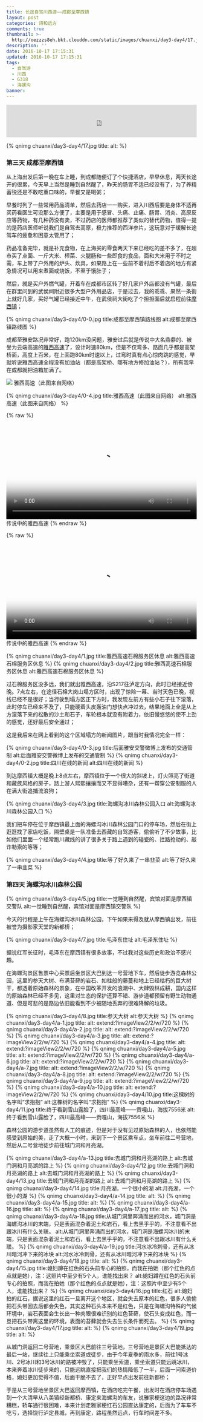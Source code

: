 ```yaml
---
title: 长途自驾川西游——成都至摩西镇
layout: post
categories: 诗和远方
comments: true
thumbnail: >-
  http://oezzzs8eh.bkt.clouddn.com/static/images/chuanxi/day3-day4/17.jpg?imageView2/1/w/600/h/200
description: ''
date: 2016-10-17 17:15:31
updated: 2016-10-17 17:15:31
tags: 
  - 自驾游
  - 川西
  - G318
  - 海螺沟
banner:
---
```


<iframe frameborder="no" border="0" marginwidth="0" marginheight="0" width="100%" height=86 src="http://music.163.com/outchain/player?type=2&id=436514312&auto=1&height=66"></iframe>

{% qnimg chuanxi/day3-day4/17.jpg title: alt: %}

### 第三天 成都至摩西镇

从上海出发后第一晚在车上睡，到成都随便订了个快捷酒店，早早休息，两天长途开的很累，今天早上当然是睡到自然醒了，昨天的肠胃不适已经没有了，为了养精蓄锐还是不敢吃重口味的，早餐又是喝粥；

早餐时列了一些常用药品清单，然后去药店一一购买，进入川西后要是身体不适再买药看医生可没那么方便了，主要是用于感冒、头痛、止痛、肠胃、消炎、高原反应等药物，有几种药没有卖，不过药店的医师都推荐了类似的替代药物，值得一提的是药店医师听说我们是自驾去高原，极力推荐的西洋参片，这玩意对于缓解长途驾车的疲惫和困意太管用了；

药品准备完毕，就是补充食物，在上海买的零食两天下来已经吃的差不多了，在超市买了点面、一斤大米、榨菜、火腿肠和一些即食的食品，面和大米用于不时之需，车上带了户外用的炉头、炊具，如果路上在一些前不着村后不着店的地方有紧急情况可以用来煮面或烧饭，不至于饿肚子；

然后，就是买户外燃气罐，开着车在成都市区转了好几家户外店都没有气罐，最后在群里问到的武侯祠附近很多大型户外用品店，于是过去，我的乖乖、果然一条街上就好几家，买好气罐已经接近中午，在武侯祠大街吃了个担担面后就启程前往[摩西镇](http://baike.baidu.com/link?url=7qeuDPkW3y5lO1w1X935ddoFO6xT1H-f1T2h7Uo3vuMtb8KiBbxT0X9x8t4cgjPPbFFbUQ_s3d-EbXWRaGxR-loH5S7nCk3PFuivzkqMBvETR21MIHqBORUH6zEl4Ioi)；

{% qnimg chuanxi/day3-day4/0-0.jpg title:成都至摩西镇路线图 alt:成都至摩西镇路线图 %}

成都至雅安路况非常好，跑120km没问题，雅安过后就是传说中大名鼎鼎的、被誉为云端高速的[雅西高速](http://a4367007.blog.163.com/blog/static/53124422201531303655822/)了，设计时速80km，但是不仅弯多、路面几乎都是高架桥面，高度上百米，在上面跑80km时速以上，过弯时真有点心惊肉跳的感觉，早就听说雅西高速全程没有加油站（都是高架桥、哪有地方修加油站？），所有我早在成都就把油箱加满了。

![](http://img170.poco.cn/mypoco/myphoto/20120706/13/658501652012070613033708.jpg)
<span class="caption">雅西高速（此图来自网络）</span>

{% qnimg chuanxi/day3-day4/0-4.jpg title:雅西高速（此图来自网络） alt:雅西高速（此图来自网络） %}

{% raw %}
<div class="video">
    <a href="javascript:void(0);" class="btn-play"></a>
    <video width="100%" controls="" src="http://oezzzs8eh.bkt.clouddn.com/static/images/chuanxi/day3-day4/20160925_170711.mp4" poster="http://oezzzs8eh.bkt.clouddn.com/static/images/chuanxi/day3-day4/20160925_170711.mp4.png"></video>
</div>
<span class="caption">传说中的雅西高速</span>
{% endraw %}

{% raw %}
<div class="video">
    <a href="javascript:void(0);" class="btn-play"></a>
    <video width="100%" controls="" src="http://oezzzs8eh.bkt.clouddn.com/static/images/chuanxi/day3-day4/20160926_171209.mp4" poster="http://oezzzs8eh.bkt.clouddn.com/static/images/chuanxi/day3-day4/20160926_171209.mp4.png"></video>
</div>
<span class="caption">传说中的雅西高速</span>
{% endraw %}

{% qnimg chuanxi/day3-day4/1.jpg title:雅西高速石棉服务区休息 alt:雅西高速石棉服务区休息 %}
{% qnimg chuanxi/day3-day4/2.jpg title:雅西高速石棉服务区休息 alt:雅西高速石棉服务区休息 %}

过石棉服务区没多远，我们就出雅西高速，沿S217往泸定方向，此时已经接近傍晚。7点左右，在途径石棉大岗山塌方区时，出现了惊险一幕、当时天色已晚，视线已经不是很好；当行驶到塌方区正下方时，我发现左前方有些小石子往下滚落，此时停车已经来不及了，只能硬着头皮轰油门想快点冲过去，结果地面上全是从上方滚落下来的松散的沙土和石子，车轮根本就没有附着力，依旧慢悠悠的使不上劲的感觉，还好最后安全通过；

这是我后来在网上看到的这个区域塌方的新闻图片，跟当时我情况完全一样：

{% qnimg chuanxi/day3-day4/0-3.jpg title:后面雅安交警微博上发布的交通管制 alt:后面雅安交警微博上发布的交通管制 %}
{% qnimg chuanxi/day3-day4/0-2.jpg title:四川在线的新闻 alt:四川在线的新闻 %}

到达摩西镇大概是晚上8点左右，摩西镇位于一个很大的斜坡上，灯火照亮了街道和藏族风格的房子，路上游人熙熙攘攘而又不显得嘈杂，还有一帮穿公安制服的人在满大街追捕流浪狗；

{% qnimg chuanxi/day3-day4/3.jpg title:海螺沟冰川森林公园入口 alt:海螺沟冰川森林公园入口 %}

我们把车停在位于摩西镇最上面的海螺沟冰川森林公园门口的停车场，然后在街上逛逛找了家店吃饭，隔壁桌是一队准备去西藏的自驾游客，偷偷听了不少故事，比如他们里面一个经常跑川藏线的讲了很多关于路上遇到的碰瓷的、拦路抢劫的、敲诈勒索的等等；

{% qnimg chuanxi/day3-day4/4.jpg title:等了好久来了一串韭菜 alt:等了好久来了一串韭菜 %}

### 第四天 海螺沟冰川森林公园

{% qnimg chuanxi/day3-day4/5.jpg title:一觉睡到自然醒，宾馆对面是摩西镇交警队 alt:一觉睡到自然醒，宾馆对面是摩西镇交警队 %}

今天的行程是上午在海螺沟冰川森林公园，下午如果来得及就从摩西镇出发，前往被誉为摄影家天堂的新都桥；

{% qnimg chuanxi/day3-day4/7.jpg title:毛泽东住址 alt:毛泽东住址 %}

据说红军长征时，毛泽东在摩西镇有很多故事，不过我对这些历史和政治不感兴趣。

在海螺沟景区售票中心买票后坐景区大巴到达一号营地下车，然后徒步游览森林公园，这里的参天大树、布满苔藓的岩石、如柱般的藤蔓和地上已经枯朽的巨大树干，都透着原始森林的景象，在中国改革开发的浪潮中、大肆毁林成耕，国内这样的原始森林已经不多见，这里对生态的保护还算不错、游步道都预留有野生动物通道、但是可悲的是路边依旧能看到不少被随地丢弃的很难降解的垃圾。

{% qnimg chuanxi/day3-day4/8.jpg title:参天大树 alt:参天大树 %}
{% qnimg chuanxi/day3-day4/a-1.jpg title: alt: extend:?imageView2/2/w/720 %}
{% qnimg chuanxi/day3-day4/a-2.jpg title: alt: extend:?imageView2/2/w/720 %}
{% qnimg chuanxi/day3-day4/a-3.jpg title: alt: extend:?imageView2/2/w/720 %}
{% qnimg chuanxi/day3-day4/a-4.jpg title: alt: extend:?imageView2/2/w/720 %}
{% qnimg chuanxi/day3-day4/a-5.jpg title: alt: extend:?imageView2/2/w/720 %}
{% qnimg chuanxi/day3-day4/a-6.jpg title: alt: extend:?imageView2/2/w/720 %}
{% qnimg chuanxi/day3-day4/a-7.jpg title: alt: extend:?imageView2/2/w/720 %}
{% qnimg chuanxi/day3-day4/a-8.jpg title: alt: extend:?imageView2/2/w/720 %}
{% qnimg chuanxi/day3-day4/a-9.jpg title: alt: extend:?imageView2/2/w/720 %}
{% qnimg chuanxi/day3-day4/a-10.jpg title: alt: extend:?imageView2/2/w/720 %}
{% qnimg chuanxi/day3-day4/10.jpg title:这棵树的名字叫“求抱抱” alt:这棵树的名字叫“求抱抱” %}
{% qnimg chuanxi/day3-day4/11.jpg title:终于看到雪山露脸了，四川最高峰——贡嘎山，海拔7556米 alt:终于看到雪山露脸了，四川最高峰——贡嘎山，海拔7556米 %}

森林公园的游步道虽然有人工的痕迹，但是对于没有见过原始森林的人，也依然能感受到原始的美，走了大概一小时，来到下一个景区乘车点，坐车前往二号营地，然后从二号营地徒步前往城门洞和月亮湖。

{% qnimg chuanxi/day3-day4/a-13.jpg title:去城门洞和月亮湖的路上 alt:去城门洞和月亮湖的路上 %}
{% qnimg chuanxi/day3-day4/12.jpg title:去城门洞和月亮湖的路上 alt:去城门洞和月亮湖的路上 %}
{% qnimg chuanxi/day3-day4/13.jpg title:去城门洞和月亮湖的路上 alt:去城门洞和月亮湖的路上 %}
{% qnimg chuanxi/day3-day4/14.jpg title:月亮湖，一个很小的湖 alt:月亮湖，一个很小的湖 %}
{% qnimg chuanxi/day3-day4/a-14.jpg title: alt: %}
{% qnimg chuanxi/day3-day4/a-15.jpg title: alt: %}
{% qnimg chuanxi/day3-day4/a-16.jpg title: alt: %}
{% qnimg chuanxi/day3-day4/a-17.jpg title: alt: %}
{% qnimg chuanxi/day3-day4/a-18.jpg title:从城门洞里奔涌而出的河水，城门洞是海螺沟冰川的末端，只是表面混杂着泥土和岩石，看上去黑乎乎的，不注意看不出跟冰川有什么关联。 alt:从城门洞里奔涌而出的河水，城门洞是海螺沟冰川的末端，只是表面混杂着泥土和岩石，看上去黑乎乎的，不注意看不出跟冰川有什么关联。 %}
{% qnimg chuanxi/day3-day4/a-19.jpg title:河水冰冷刺骨，还有从冰川暗河冲下来的冰块 alt:河水冰冷刺骨，还有从冰川暗河冲下来的冰块 %}
{% qnimg chuanxi/day3-day4/18.jpg title: alt: %}
{% qnimg chuanxi/day3-day4/15.jpg title:媳妇蹲在红色的石头前专心的拍照，而我在拍她（那个红色的点点就是她），注：这照片中至少有5个人，谁能找出来？ alt:媳妇蹲在红色的石头前专心的拍照，而我在拍她（那个红色的点点就是她），注：这照片中至少有5个人，谁能找出来？ %}
{% qnimg chuanxi/day3-day4/16.jpg title:红石 alt:媳妇拍的红石，据说这里的红石一旦离开这个地区，就会失去原本的红色，很多人偷偷把石头带回去后都会失色，其实这种石头本来不是红色，只是在海螺沟特殊的气候环境中，岩石表面会生长出一种肉眼很难识别的红色苔藓，使石头变成红色，而一旦把石头带离这里的环境，表面的苔藓就会失去生长条件而死去。 %}
{% qnimg chuanxi/day3-day4/17.jpg title: alt: %}
{% qnimg chuanxi/day3-day4/19.jpg title: alt: %}

从城门洞返回二号营地，乘景区大巴前往三号营地，三号营地是景区大巴能抵达的最后一站，继续往上只能乘坐索道或徒步，由于今年夏季的雨水多，前往1号冰川、2号冰川和3号冰川的路被冲毁了，只能乘坐索道，乘坐索道只能远眺冰川，本来奔着冰川徒步来的，只能远眺直接把我们的热情降低了一半，后面一问索道价格，媳妇更加觉得不值，后面干脆不去了，正好早点出发前往新都桥；

于是从三号营地坐景区大巴返回摩西镇，在酒店吃完午餐，出发时在酒店停车场遇到一个大清早从八美镇经新都桥、康定来海螺沟的车友，说雅家梗这边的路况非常糟糕，轿车通行很困难，本来计划走雅家梗红石公园直达康定的，后面为了车车不吃亏，选择饶行泸定县城，再到康定，路程虽然远点，行车时间差不多。